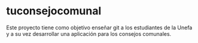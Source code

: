 # tuconsejocomunal
Este proyecto tiene como objetivo enseñar git a los estudiantes de la Unefa y a su vez desarrollar una aplicación para los consejos comunales.
